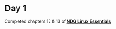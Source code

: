 # Day 1
Completed chapters 12 & 13 of [**NDG Linux Essentials**](https://lms.netacad.com/course/view.php?id=844634)
